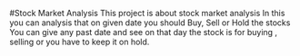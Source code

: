 #Stock Market Analysis
This project is about stock market analysis
In this you can analysis that on given date you should Buy, Sell or Hold the stocks
You can give any past date and see on that day the stock is for buying , selling or you have to keep it on hold.
